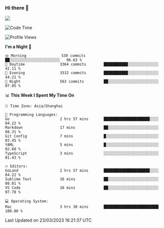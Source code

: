 ### Hi there 👋

<!--
**JJAYCHEN1e/jjaychen1e** is a ✨ _special_ ✨ repository because its `README.md` (this file) appears on your GitHub profile.

Here are some ideas to get you started:

- 🔭 I’m currently working on ...
- 🌱 I’m currently learning ...
- 👯 I’m looking to collaborate on ...
- 🤔 I’m looking for help with ...
- 💬 Ask me about ...
- 📫 How to reach me: ...
- 😄 Pronouns: ...
- ⚡ Fun fact: ...
-->

[![](https://github-readme-stats.vercel.app/api?username=jjaychen1e&show_icons=true)](https://github.com/jjaychen1e/github-readme-stats?count_private=true)

<!--START_SECTION:waka-->
![Code Time](http://img.shields.io/badge/Code%20Time-580%20hrs%209%20mins-blue)

![Profile Views](http://img.shields.io/badge/Profile%20Views-2-blue)

**I'm a Night 🦉** 

```text
🌞 Morning                530 commits         ██░░░░░░░░░░░░░░░░░░░░░░░   06.63 % 
🌆 Daytime                3364 commits        ███████████░░░░░░░░░░░░░░   42.11 % 
🌃 Evening                3532 commits        ███████████░░░░░░░░░░░░░░   44.21 % 
🌙 Night                  563 commits         ██░░░░░░░░░░░░░░░░░░░░░░░   07.05 % 
```


📊 **This Week I Spent My Time On** 

```text
🕑︎ Time Zone: Asia/Shanghai

💬 Programming Languages: 
Go                       2 hrs 57 mins       █████████████████████░░░░   84.22 % 
Markdown                 17 mins             ██░░░░░░░░░░░░░░░░░░░░░░░   08.31 % 
Git Config               7 mins              █░░░░░░░░░░░░░░░░░░░░░░░░   03.45 % 
YAML                     5 mins              █░░░░░░░░░░░░░░░░░░░░░░░░   02.60 % 
TypeScript               3 mins              ░░░░░░░░░░░░░░░░░░░░░░░░░   01.43 % 

🔥 Editors: 
GoLand                   2 hrs 57 mins       █████████████████████░░░░   84.22 % 
Sublime Text             16 mins             ██░░░░░░░░░░░░░░░░░░░░░░░   08.01 % 
VS Code                  16 mins             ██░░░░░░░░░░░░░░░░░░░░░░░   07.78 % 

💻 Operating System: 
Mac                      3 hrs 30 mins       █████████████████████████   100.00 % 
```


 Last Updated on 23/03/2023 16:21:37 UTC
<!--END_SECTION:waka-->

